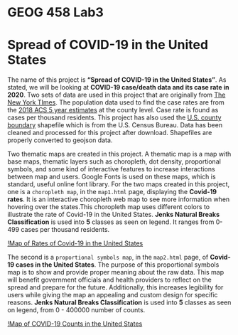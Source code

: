 # GEOG 458 Lab3

# Spread of COVID-19 in the United States

The name of this project is **“Spread of COVID-19 in the United States”**. As stated, we will be looking at **COVID-19 case/death data and its case rate in 2020**. Two sets of data are used in this project that are originally from [The New York TImes](https://github.com/nytimes/covid-19-data/blob/43d32dde2f87bd4dafbb7d23f5d9e878124018b8/live/us-counties.csv). The population data used to find the case rates are from the [2018 ACS 5 year estimates](https://data.census.gov/table?g=0100000US$050000&d=ACS+5-Year+Estimates+Data+Profiles&tid=ACSDP5Y2018.DP05&hidePreview=true) at the county level. Case rate is found as cases per thousand residents. This project has also used the [U.S. county boundary](https://www.census.gov/geographies/mapping-files/time-series/geo/carto-boundary-file.html) shapefile which is from the U.S. Census Bureau. Data has been cleaned and processed for this project after download. Shapefiles are properly converted to geojson data.

Two thematic maps are created in this project. A thematic map is a map with base maps, thematic layers such as choropleth, dot density, proportional symbols, and some kind of interactive features to increase interactions between map and users. Google Fonts is used on these maps, which is standard, useful online font library. For the two maps created in this project, one is a `choropleth map`, in the `map1.html` page, displaying the **Covid-19 rates**. It is an interactive choropleth web map to see more information when hovering over the states.This choropleth map uses different colors to illustrate the rate of Covid-19 in the United States. **Jenks Natural Breaks Classification** is used into **5** classes as seen on legend. It ranges from 0-499 cases per thousand residents. 

[!Map of Rates of Covid-19 in the United States](img/map1.png)

The second is a `proportional symbols map`, in the `map2.html` page, of **Covid-19 cases in the United States**. The purpose of this proportional symbols map is to show and provide proper meaning about the raw data. This map will benefit government officials and health providers to reflect on the spread and prepare for the future. Additionally, this increases legibility for users while giving the map an appealing and custom design for specific reasons. **Jenks Natural Breaks Classification** is used into **5** classes as seen on legend, from 0 - 400000 number of counts. 

[!Map of COVID-19 Counts in the United States](img/map2.png)
